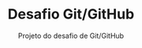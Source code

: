 <h1 align="center">Desafio Git/GitHub</h1>

<p align="center">Projeto do desafio de Git/GitHub</p>


